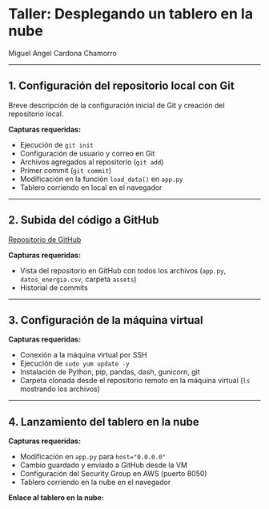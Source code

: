 # Taller: Desplegando un tablero en la nube

Miguel Angel Cardona Chamorro

---

## 1. Configuración del repositorio local con Git
Breve descripción de la configuración inicial de Git y creación del repositorio local.

**Capturas requeridas:**
- Ejecución de `git init`
- Configuración de usuario y correo en Git
- Archivos agregados al repositorio (`git add`)
- Primer commit (`git commit`)
- Modificación en la función `load_data()` en `app.py`
- Tablero corriendo en local en el navegador

---

## 2. Subida del código a GitHub
[Repositorio de GitHub](https://github.com/micardona96/taller1_dash)

**Capturas requeridas:**
- Vista del repositorio en GitHub con todos los archivos (`app.py`, `datos_energia.csv`, carpeta `assets`)
- Historial de commits

---

## 3. Configuración de la máquina virtual
**Capturas requeridas:**
- Conexión a la máquina virtual por SSH
- Ejecución de `sudo yum update -y`
- Instalación de Python, pip, pandas, dash, gunicorn, git
- Carpeta clonada desde el repositorio remoto en la máquina virtual (`ls` mostrando los archivos)

---

## 4. Lanzamiento del tablero en la nube
**Capturas requeridas:**
- Modificación en `app.py` para `host="0.0.0.0"`
- Cambio guardado y enviado a GitHub desde la VM
- Configuración del Security Group en AWS (puerto 8050)
- Tablero corriendo en la nube en el navegador

**Enlace al tablero en la nube:** 
